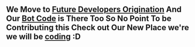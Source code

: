 ## We Move to [Future Developers Origination](https://github.com/FutureDeveloperZ/) And Our [Bot Code](https://github.com/FutureDeveloperZ/FakeWolfkid) is There Too So No Point To be Contributing this Check out Our New Place we're we will be [coding](https://github.com/FutureDeveloperZ/FakeWolfkid) :D
